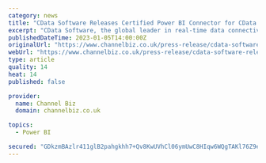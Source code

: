 ```yaml
---
category: news
title: "CData Software Releases Certified Power BI Connector for CData Connect Cloud"
excerpt: "CData Software, the global leader in real-time data connectivity, today announced the certification of a new Power BI Connector for CData Connect Cloud, expanding access to hundreds of data sources and destinations for Power BI users in the cloud."
publishedDateTime: 2023-01-05T14:00:00Z
originalUrl: "https://www.channelbiz.co.uk/press-release/cdata-software-releases-certified-power-bi-connector-for-cdata-connect-cloud/"
webUrl: "https://www.channelbiz.co.uk/press-release/cdata-software-releases-certified-power-bi-connector-for-cdata-connect-cloud/"
type: article
quality: 14
heat: 14
published: false

provider:
  name: Channel Biz
  domain: channelbiz.co.uk

topics:
  - Power BI

secured: "GDkzmBAzlr411glB2pahgkhh7+Qv8KwUVhCl06ymUwC8HIqw6WQgTAKl76Z9eiD2k8yNtri3d5ecmIv57hy2eUWdsFksxbZUodCNqntC17w2EF4QZkdhqnLjj6RX60mZzhYvy9sELR+LuFMWKEzd9oN2masA4qFv23Sl5MZF4CRmVOLTmUQG9zJkB6T3+2bf3mkwHF4vCKOZuINZvPVNALVESHzieAtcyDhY7K4Ce2KHYq1w4mXNiPFG0IUpdXxY4Uj/AOrs81njaAv9XAKofd+UA81J0Do4gWhpQj/3mTb4yDgFTWA9PLTLBzhm7O5YpvggxGsEwiUM9hUgswpSwxbceCi77HTzRuuN1qVyFo0=;EoHATDfoc7CNzdLLH6BvMQ=="
---
```


